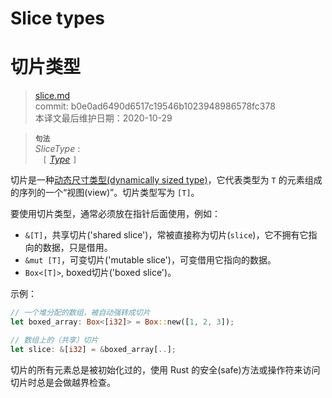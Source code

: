 # Slice types
# 切片类型

>[slice.md](https://github.com/rust-lang/reference/blob/master/src/types/slice.md)\
>commit: b0e0ad6490d6517c19546b1023948986578fc378 \
>本译文最后维护日期：2020-10-29

> **<sup>句法</sup>**\
> _SliceType_ :\
> &nbsp;&nbsp; `[` [_Type_] `]`

切片是一种[动态尺寸类型(dynamically sized type)][dynamically sized type]，它代表类型为 `T` 的元素组成的序列的一个“视图(view)”。切片类型写为 `[T]`。

要使用切片类型，通常必须放在指针后面使用，例如：

* `&[T]`，共享切片('shared slice')，常被直接称为切片(`slice`)，它不拥有它指向的数据，只是借用。
* `&mut [T]`，可变切片('mutable slice')，可变借用它指向的数据。
* `Box<[T]>`, boxed切片('boxed slice')。

示例：

```rust
// 一个堆分配的数组，被自动强转成切片
let boxed_array: Box<[i32]> = Box::new([1, 2, 3]);

// 数组上的（共享）切片
let slice: &[i32] = &boxed_array[..];
```

切片的所有元素总是被初始化过的，使用 Rust 的安全(safe)方法或操作符来访问切片时总是会做越界检查。

[_Type_]: https://doc.rust-lang.org/types.md#type-expressions
[dynamically sized type]: https://doc.rust-lang.org/dynamically-sized-types.md

<!-- 2020-11-3 -->
<!-- checked -->
